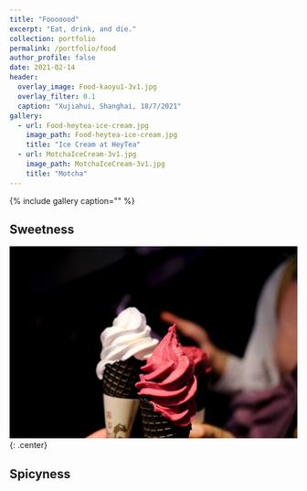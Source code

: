 ```yaml
---
title: "Fooooood"
excerpt: "Eat, drink, and die."
collection: portfolio
permalink: /portfolio/food
author_profile: false
date: 2021-02-14
header:
  overlay_image: Food-kaoyu1-3v1.jpg
  overlay_filter: 0.1
  caption: "Xujiahui, Shanghai, 18/7/2021"
gallery:
  - url: Food-heytea-ice-cream.jpg
    image_path: Food-heytea-ice-cream.jpg
    title: "Ice Cream at HeyTea"
  - url: MotchaIceCream-3v1.jpg
    image_path: MotchaIceCream-3v1.jpg
    title: "Motcha"
---
```


{% include gallery caption="" %}

## Sweetness

![](/images/Food-heytea-ice-cream.jpg)
{: .center}

## Spicyness